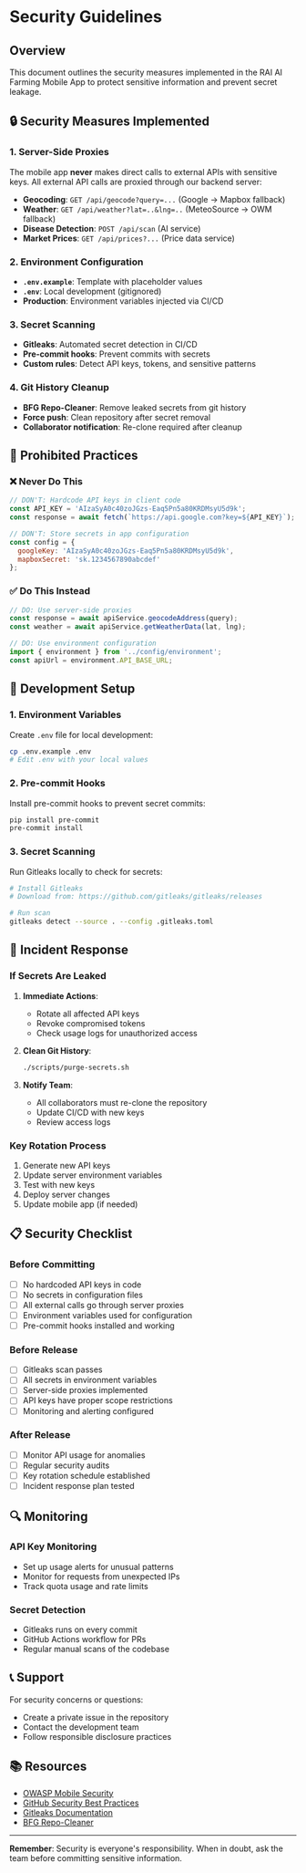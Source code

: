 # Security Guidelines

## Overview

This document outlines the security measures implemented in the RAI AI Farming Mobile App to protect sensitive information and prevent secret leakage.

## 🔒 Security Measures Implemented

### 1. Server-Side Proxies

The mobile app **never** makes direct calls to external APIs with sensitive keys. All external API calls are proxied through our backend server:

- **Geocoding**: `GET /api/geocode?query=...` (Google → Mapbox fallback)
- **Weather**: `GET /api/weather?lat=..&lng=..` (MeteoSource → OWM fallback)  
- **Disease Detection**: `POST /api/scan` (AI service)
- **Market Prices**: `GET /api/prices?...` (Price data service)

### 2. Environment Configuration

- **`.env.example`**: Template with placeholder values
- **`.env`**: Local development (gitignored)
- **Production**: Environment variables injected via CI/CD

### 3. Secret Scanning

- **Gitleaks**: Automated secret detection in CI/CD
- **Pre-commit hooks**: Prevent commits with secrets
- **Custom rules**: Detect API keys, tokens, and sensitive patterns

### 4. Git History Cleanup

- **BFG Repo-Cleaner**: Remove leaked secrets from git history
- **Force push**: Clean repository after secret removal
- **Collaborator notification**: Re-clone required after cleanup

## 🚫 Prohibited Practices

### ❌ Never Do This

```javascript
// DON'T: Hardcode API keys in client code
const API_KEY = 'AIzaSyA0c40zoJGzs-Eaq5Pn5a80KRDMsyU5d9k';
const response = await fetch(`https://api.google.com?key=${API_KEY}`);
```

```javascript
// DON'T: Store secrets in app configuration
const config = {
  googleKey: 'AIzaSyA0c40zoJGzs-Eaq5Pn5a80KRDMsyU5d9k',
  mapboxSecret: 'sk.1234567890abcdef'
};
```

### ✅ Do This Instead

```javascript
// DO: Use server-side proxies
const response = await apiService.geocodeAddress(query);
const weather = await apiService.getWeatherData(lat, lng);
```

```javascript
// DO: Use environment configuration
import { environment } from '../config/environment';
const apiUrl = environment.API_BASE_URL;
```

## 🔧 Development Setup

### 1. Environment Variables

Create `.env` file for local development:

```bash
cp .env.example .env
# Edit .env with your local values
```

### 2. Pre-commit Hooks

Install pre-commit hooks to prevent secret commits:

```bash
pip install pre-commit
pre-commit install
```

### 3. Secret Scanning

Run Gitleaks locally to check for secrets:

```bash
# Install Gitleaks
# Download from: https://github.com/gitleaks/gitleaks/releases

# Run scan
gitleaks detect --source . --config .gitleaks.toml
```

## 🚨 Incident Response

### If Secrets Are Leaked

1. **Immediate Actions**:
   - Rotate all affected API keys
   - Revoke compromised tokens
   - Check usage logs for unauthorized access

2. **Clean Git History**:
   ```bash
   ./scripts/purge-secrets.sh
   ```

3. **Notify Team**:
   - All collaborators must re-clone the repository
   - Update CI/CD with new keys
   - Review access logs

### Key Rotation Process

1. Generate new API keys
2. Update server environment variables
3. Test with new keys
4. Deploy server changes
5. Update mobile app (if needed)

## 📋 Security Checklist

### Before Committing

- [ ] No hardcoded API keys in code
- [ ] No secrets in configuration files
- [ ] All external calls go through server proxies
- [ ] Environment variables used for configuration
- [ ] Pre-commit hooks installed and working

### Before Release

- [ ] Gitleaks scan passes
- [ ] All secrets in environment variables
- [ ] Server-side proxies implemented
- [ ] API keys have proper scope restrictions
- [ ] Monitoring and alerting configured

### After Release

- [ ] Monitor API usage for anomalies
- [ ] Regular security audits
- [ ] Key rotation schedule established
- [ ] Incident response plan tested

## 🔍 Monitoring

### API Key Monitoring

- Set up usage alerts for unusual patterns
- Monitor for requests from unexpected IPs
- Track quota usage and rate limits

### Secret Detection

- Gitleaks runs on every commit
- GitHub Actions workflow for PRs
- Regular manual scans of the codebase

## 📞 Support

For security concerns or questions:

- Create a private issue in the repository
- Contact the development team
- Follow responsible disclosure practices

## 📚 Resources

- [OWASP Mobile Security](https://owasp.org/www-project-mobile-security-testing-guide/)
- [GitHub Security Best Practices](https://docs.github.com/en/code-security)
- [Gitleaks Documentation](https://github.com/gitleaks/gitleaks)
- [BFG Repo-Cleaner](https://rtyley.github.io/bfg-repo-cleaner/)

---

**Remember**: Security is everyone's responsibility. When in doubt, ask the team before committing sensitive information.
